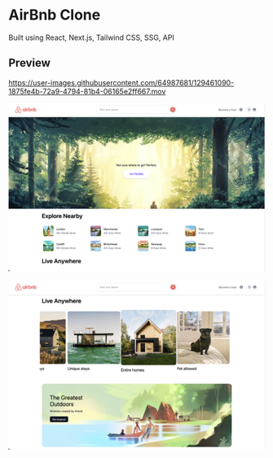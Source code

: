 



# AirBnb Clone

Built using React, Next.js, Tailwind CSS, SSG, API

## Preview

https://user-images.githubusercontent.com/64987681/129461090-1875fe4b-72a9-4794-81b4-06165e2ff667.mov

![](imgs/main.png)

![](imgs/bottom.png)
